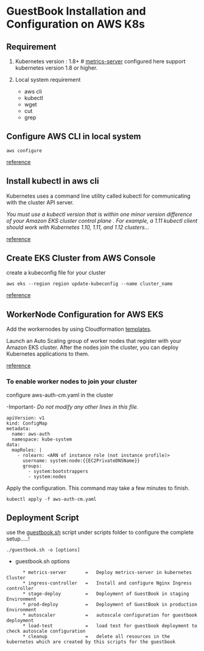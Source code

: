 # GuestBook Installation and Configuration on AWS K8s

## Requirement

1. Kubernetes version : 1.8+   # [metrics-server](https://github.com/kubernetes-incubator/metrics-server) configured here support kubernetes version 1.8 or higher.

2. Local system requirement
   * aws cli
   * kubectl
   * wget
   * cut
   * grep


## Configure AWS CLI in local system
```
aws configure
```

[reference](https://docs.aws.amazon.com/cli/latest/userguide/cli-chap-configure.html)


## Install kubectl in aws cli

Kubernetes uses a command line utility called kubectl for communicating with the cluster API server.

*You must use a kubectl version that is within one minor version difference of your Amazon EKS cluster control plane . For example, a 1.11 kubectl client should work with Kubernetes 1.10, 1.11, and 1.12 clusters...*

[reference](https://docs.aws.amazon.com/eks/latest/userguide/install-kubectl.html)


## Create EKS Cluster from AWS Console

create a kubeconfig file for your cluster
```
aws eks --region region update-kubeconfig --name cluster_name
```
[reference](https://docs.aws.amazon.com/eks/latest/userguide/create-kubeconfig.html)


## WorkerNode Configuration for AWS EKS
Add the workernodes by using Cloudformation [templates](https://amazon-eks.s3-us-west-2.amazonaws.com/cloudformation/2019-02-11/amazon-eks-nodegroup.yaml).

Launch an Auto Scaling group of worker nodes that register with your Amazon EKS cluster. After the nodes join the cluster, you can deploy Kubernetes applications to them.

[reference](https://docs.aws.amazon.com/eks/latest/userguide/launch-workers.html)

### To enable worker nodes to join your cluster
configure aws-auth-cm.yaml in the cluster

-Important-
*Do not modify any other lines in this file.*


```
apiVersion: v1
kind: ConfigMap
metadata:
  name: aws-auth
  namespace: kube-system
data:
  mapRoles: |
    - rolearn: <ARN of instance role (not instance profile)>
      username: system:node:{{EC2PrivateDNSName}}
      groups:
        - system:bootstrappers
        - system:nodes
```

Apply the configuration. This command may take a few minutes to finish.

```
kubectl apply -f aws-auth-cm.yaml
```

## Deployment Script

use the [guestbook.sh](https://raw.githubusercontent.com/akhilrajmailbox/AWS-GuestBook/master/scripts/guestbook.sh) script under scripts folder to configure the complete setup.....!

```
./guestbook.sh -o [options]
```

 + guestbook.sh options
```
      * metrics-server       =   Deploy metrics-server in kubernetes Cluster
      * ingress-controller   =   Install and configure Nginx Ingress controller
      * stage-deploy         =   Deployment of GuestBook in staging Environment
      * prod-deploy          =   Deployment of GuestBook in production Environment
      * autoscaler           =   autoscale configuration for guestbook deployment
      * load-test            =   load test for guestbook deployment to check autoscale configuration
      * cleanup              =   delete all resources in the kubernetes which are created by this scripts for the guestbook
```
